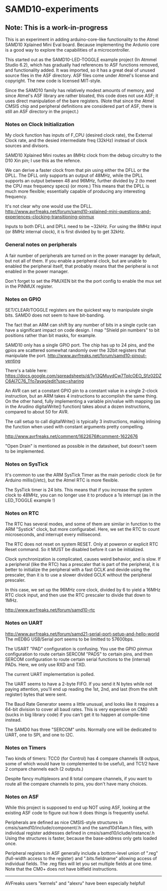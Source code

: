 # SAMD10-experiments

## Note: This is a work-in-progress

This is an experiment in adding arduino-core-like functionality to the Atmel SAMD10 Xplained Mini Eval board.
Because implementing the Ardunio core is a good way to explore the capabilities of a microcontroller.

This started out as the SAMD10-LED-TOGGLE example project (In Atmmel Studio 6.2), which has gradually had references to ASF functions removed, and functionality added.  It was imported, so it has a great deal of unused source files in the ASF directory.  ASF files come under Atmel's license and copyright.  The new code is licensed MIT-style.

Since the SAMD10 family has relatively modest amounts of memory, and since Atmel's ASF library are rather bloated, this code does not use ASF; it uses direct manipulation of the bare registers.  (Note that since the Atmel CMSIS chip and peripheral definitions are considered part of ASF, there is still an ASF directory in the project.)

### Notes on Clock Initialization
My clock function has inputs of F_CPU (desired clock rate), the External Clock rate, and the desied intermediate freq (32kHz) instead of clock sources and divisors.

SAMD10 Xplained Mini routes an 8MHz clock from the debug circuitry to the D10 Xin pin; I use this as the refence.

We can derive a faster clock from that pin using either the DFLL or the DPLL.   The DFLL only supports an output of 48MHz, while the DPLL supports an output between 48 and 96MHz, further divided by 2 (to meet the CPU max frequency specs) (or more.)  This means that the DPLL is much more flexible; essentially capable of producing any interesting frequency.

It's not clear why one would use the DFLL.
http://www.avrfreaks.net/forum/samd10-xplained-mini-questions-and-experiences-clocking-transitioning-pinmux

Inputs to both DFLL and DPLL need to be ~32kHz.  For using the 8MHz input (or 8MHz internal clock), it is first divided by <bignumber> to get 32kHz.

### General notes on peripherals
A fair number of peripherals are turned on in the power manager by default, but not all of them.  If you enable a peripheral clock, but are unable to enabled the peripheral itself, that probably means that the peripheral is not enabled in the power manager.

Don't forget to set the PMUXEN bit the the port config to enable the mux set in the PINMUX register.


### Notes on GPIO
SET/CLEAR/TOGGLE registers are the quickest way to manipulate single bits.  SAMD0 does not seem to have bit-banding.

The fact that an ARM can shift by any number of bits in a single cycle can have a significant impact on code design.  I map "Shield pin numbers" to bit positions rather than bit masks, for example.

SAMD10 only has a single GPIO port.   The chip has up to 24 pins, and the gpios are scattered somewhat randomly over the 32bit registers that manipulate the port.  http://www.avrfreaks.net/forum/samd10-pinout-venting

There's a table here: https://docs.google.com/spreadsheets/d/1y13QMuydCw7TpIcOEO_Sfz02DZC6AI7C76_Tfo7ayag/edit?usp=sharing

An AVR can set a constant GPIO pin to a constant value in a single 2-clock instruction, but an ARM takes 4 instructions to accomplish the same thing.  On the other hand, fully implementing a variable pin/value with mapping (as in the Arudino digitalWrite() function) takes about a dozen instructions, compared to about 50 for AVR. 

The call setup to call digitalWrite() is typically 3 instructions, making inlining the function when used with constant arguments pretty compelling.

http://www.avrfreaks.net/comment/1622676#comment-1622676

"Open Drain" is mentioned as possible in the datasheet, but doesn't seem to be implemented.


### Notes on SysTick
It's common to use the ARM SysTick Timer as the main periodic clock (ie for Arduino millis()/etc), but the Atmel RTC is more flexible.

The SysTick timer is 24 bits.  This means that if you increase the system clock to 48MHz, you can no longer use it to produce a 1s interrupt (as in the LED_TOGGLE example !)


### Notes on RTC
The RTC has several modes, and some of them are similar in function to the ARM "Systick" clock, but more configurabel.  Here, we set the RTC to count microseconds, and interrupt every millisecond.

The RTC does not reset on system RESET.  Only at poweron or explicit RTC Reset command.  So it MUST be disabled before it can be initialized.

Clock synchronization is complicated, causes weird behavior, and is slow.  If a peripheral (like the RTC) has a prescaler that is part of the peripheral, it is better to initialize the peripheral with a fast GCLK and devide using the prescaler, than it is to use a slower divided GCLK without the peripheral prescaler.

In this case, we set up the 96MHz core clock, divided by 6 to yield a 16MHz RTC clock input, and then use the RTC prescaler to divide that down to 1MHz.

http://www.avrfreaks.net/forum/samd10-rtc


### Notes on UART
http://www.avrfreaks.net/forum/samd21-serial-port-setup-and-hello-world
The mEDBG USB/Serial port seems to be limitted to 57600bps.

The USART "PAD" configuration is confusing.  You use the GPIO pinmux configuration to route certain SERCOM "PADS" to certain pins, and then SERCOM configuration to route certain serial functions to the (internal) PADs.  Here, we only use RXD and TXD.

The current UART implementation is polled.

The UART seems to have a 2-byte FIFO.  If you send it N bytes while not paying attention, you'll end up reading the 1st, 2nd, and last (from the shift register) bytes that were sent.

The Baud Rate Generator seems a little unusual, and looks like it requires a 64-bit division to cover all baud rates.  This is very expensive on CM0 (sucks in big library code) if you can't get it to happen at compile-time instead.

The SAMD0 has three "SERCOM" units.  Normally one will be dedicated to UART, one to SPI, and one to I2C.

### Notes on Timers
Two kinds of timers: TCC0 (for Control) has 4 compare channels (8 outpus, some of which would have to complemented to be useful), and TC1/2 have 2 compare channels each (2 outputs.)

Despite fancy multiplexors and 8 total compare channels, if you want to route all the compare channels to pins, you don't have many choices.


### Notes on ASF
While this project is supposed to end up NOT using ASF, looking at the existing ASF code to figure out how it does things is frequently useful.

Peripherals are defined as nice CMSIS-style structures in cmsis/samd10/include/component/<periph>.h and the samd10d14am.h files, with individual register addresses defined in cmsis/samd10/iclude/instance/<periph>.h  Using the structures is faster, because the base-address only gets loaded once.

Peripheral registers in ASF generally include a bottom-level union of ".reg" (full-width access to the register) and ".bits.fieldname" allowing access of individual fields.  The .reg files will let you set multiple fields at one time.
Note that the CM0+ does not have bitfield instructions.


----

AVFreaks users "kernels" and "alexru" have been especially helpful!

